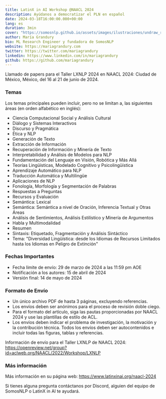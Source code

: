 ```yaml
---
title: LatinX in AI Workshop @NAACL 2024
description: Ayúdanos a democratizar el PLN en español
date: 2024-03-18T16:00:00.000+00:00
lang: es
duration: 3min
cover: "https://somosnlp.github.io/assets/images/ilustraciones/undraw_remote_design_team_0hp4.svg"
author: María Grandury
bio: ML Research Engineer y fundadora de SomosNLP
website: https://mariagrandury.com
twitter: https://twitter.com/mariagrandury
linkedin: https://www.linkedin.com/in/mariagrandury
github: https://github.com/mariagrandury
---
```


Llamado de papers para el Taller LXNLP 2024 en NAACL 2024: Ciudad de México, México, del 16 al 21 de junio de 2024.

### Temas

Los temas principales pueden incluir, pero no se limitan a, las siguientes áreas (en orden alfabético en inglés):

- Ciencia Computacional Social y Análisis Cultural
- Diálogo y Sistemas Interactivos
- Discurso y Pragmática
- Ética y NLP
- Generación de Texto
- Extracción de Información
- Recuperación de Información y Minería de Texto
- Interpretabilidad y Análisis de Modelos para NLP
- Fundamentación del Lenguaje en Visión, Robótica y Más Allá
- Teorías Lingüísticas, Modelado Cognitivo y Psicolingüística
- Aprendizaje Automático para NLP
- Traducción Automática y Multilingüe
- Aplicaciones de NLP
- Fonología, Morfología y Segmentación de Palabras
- Respuestas a Preguntas
- Recursos y Evaluación
- Semántica: Lexical
- Semántica: Semántica a nivel de Oración, Inferencia Textual y Otras Áreas
- Análisis de Sentimientos, Análisis Estilístico y Minería de Argumentos
- Habla y Multimodalidad
- Resumen
- Sintaxis: Etiquetado, Fragmentación y Análisis Sintáctico
- Tema: "Diversidad Lingüística: desde los Idiomas de Recursos Limitados hasta los Idiomas en Peligro de Extinción"

### Fechas Importantes

- Fecha límite de envío: 29 de marzo de 2024 a las 11:59 pm AOE
- Notificación a los autores: 15 de abril de 2024
- Versión final: 14 de mayo de 2024

### Formato de Envío

- Un único archivo PDF de hasta 3 páginas, excluyendo referencias.
- Los envíos deben ser anónimos para el proceso de revisión doble ciego.
- Para el formato del artículo, siga las pautas proporcionadas por NAACL 2024 y use las plantillas de estilo de ACL.
- Los envíos deben indicar el problema de investigación, la motivación y la contribución técnica. Todos los envíos deben ser autocontenidos e incluir todas las figuras, tablas y referencias.

Información de envío para el Taller LXNLP de NAACL 2024: https://openreview.net/group?id=aclweb.org/NAACL/2022/Workshop/LXNLP

### Más información

Más información en su página web: https://www.latinxinai.org/naacl-2024

Si tienes alguna pregunta contáctanos por Discord, alguien del equipo de SomosNLP o LatinX in AI te ayudará.
